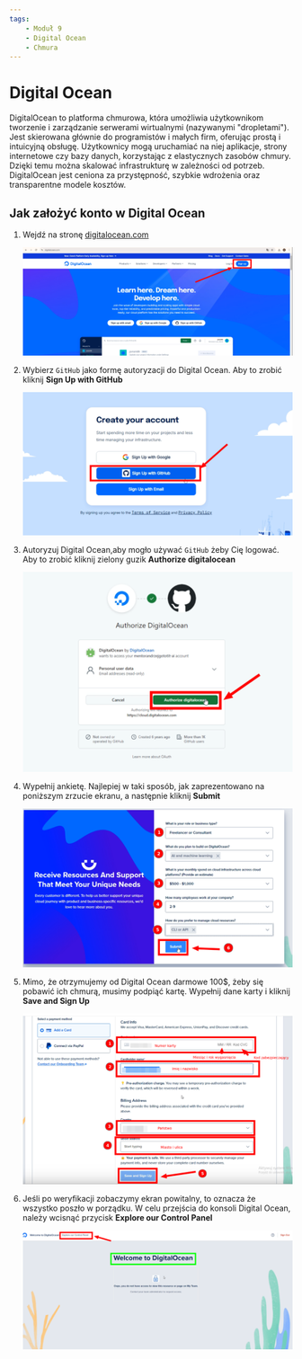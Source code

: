 ```yaml
---
tags:
    - Moduł 9
    - Digital Ocean
    - Chmura
---
```

# Digital Ocean

DigitalOcean to platforma chmurowa, która umożliwia użytkownikom tworzenie i zarządzanie serwerami wirtualnymi (nazywanymi "dropletami"). Jest skierowana głównie do programistów i małych firm, oferując prostą i intuicyjną obsługę. Użytkownicy mogą uruchamiać na niej aplikacje, strony internetowe czy bazy danych, korzystając z elastycznych zasobów chmury. Dzięki temu można skalować infrastrukturę w zależności od potrzeb. DigitalOcean jest ceniona za przystępność, szybkie wdrożenia oraz transparentne modele kosztów.

## Jak założyć konto w Digital Ocean

1. Wejdź na stronę [digitalocean.com](https://www.digitalocean.com/)

    ![](./assets/digital_ocean__create_account__main.png)

1. Wybierz `GitHub` jako formę autoryzacji do Digital Ocean. Aby to zrobić kliknij **Sign Up with GitHub**

    ![](./assets/digital_ocean__create_account__auth_options.png)

1. Autoryzuj Digital Ocean,aby mogło używać `GitHub` żeby Cię logować. Aby to zrobić kliknij zielony guzik **Authorize digitalocean**

    ![](./assets/digital_ocean__create_account__authorize.png)

1. Wypełnij ankietę. Najlepiej w taki sposób, jak zaprezentowano na poniższym zrzucie ekranu, a następnie kliknij **Submit**

    ![](./assets/digital_ocean__create_account__survey.png)

1. Mimo, że otrzymujemy od Digital Ocean darmowe 100$, żeby się pobawić ich chmurą, musimy podpiąć kartę. Wypełnij dane karty i kliknij **Save and Sign Up**

    ![](./assets/digital_ocean__create_account__card_details.png)

1. Jeśli po weryfikacji zobaczymy ekran powitalny, to oznacza że wszystko poszło w porządku. W celu przejścia do konsoli Digital Ocean, należy wcisnąć przycisk **Explore our Control Panel**

    ![](./assets/digital_ocean__create_account__welcome.png)